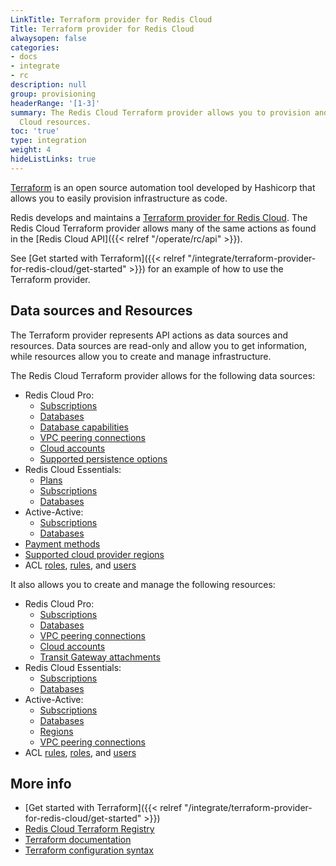 ```yaml
---
LinkTitle: Terraform provider for Redis Cloud
Title: Terraform provider for Redis Cloud
alwaysopen: false
categories:
- docs
- integrate
- rc
description: null
group: provisioning
headerRange: '[1-3]'
summary: The Redis Cloud Terraform provider allows you to provision and manage Redis
  Cloud resources.
toc: 'true'
type: integration
weight: 4
hideListLinks: true
---
```


[Terraform](https://developer.hashicorp.com/terraform) is an open source automation tool developed by Hashicorp that allows you to easily provision infrastructure as code.

Redis develops and maintains a [Terraform provider for Redis Cloud](https://registry.terraform.io/providers/RedisLabs/rediscloud/latest). The Redis Cloud Terraform provider allows many of the same actions as found in the [Redis Cloud API]({{< relref "/operate/rc/api" >}}).

See [Get started with Terraform]({{< relref "/integrate/terraform-provider-for-redis-cloud/get-started" >}}) for an example of how to use the Terraform provider.

## Data sources and Resources

The Terraform provider represents API actions as data sources and resources. Data sources are read-only and allow you to get information, while resources allow you to create and manage infrastructure.

The Redis Cloud Terraform provider allows for the following data sources:

- Redis Cloud Pro:
  - [Subscriptions](https://registry.terraform.io/providers/RedisLabs/rediscloud/latest/docs/data-sources/rediscloud_subscription)
  - [Databases](https://registry.terraform.io/providers/RedisLabs/rediscloud/latest/docs/data-sources/rediscloud_database)
  - [Database capabilities](https://registry.terraform.io/providers/RedisLabs/rediscloud/latest/docs/data-sources/rediscloud_database_modules)
  - [VPC peering connections](https://registry.terraform.io/providers/RedisLabs/rediscloud/latest/docs/data-sources/rediscloud_subscription_peerings)
  - [Cloud accounts](https://registry.terraform.io/providers/RedisLabs/rediscloud/latest/docs/data-sources/rediscloud_cloud_account)
  - [Supported persistence options](https://registry.terraform.io/providers/RedisLabs/rediscloud/latest/docs/data-sources/rediscloud_data_persistence)
- Redis Cloud Essentials:
  - [Plans](https://registry.terraform.io/providers/RedisLabs/rediscloud/latest/docs/data-sources/rediscloud_essentials_plan)
  - [Subscriptions](https://registry.terraform.io/providers/RedisLabs/rediscloud/latest/docs/resources/rediscloud_essentials_subscription)
  - [Databases](https://registry.terraform.io/providers/RedisLabs/rediscloud/latest/docs/resources/rediscloud_essentials_database)
- Active-Active:
  - [Subscriptions](https://registry.terraform.io/providers/RedisLabs/rediscloud/latest/docs/resources/rediscloud_active_active_subscription)
  - [Databases](https://registry.terraform.io/providers/RedisLabs/rediscloud/latest/docs/resources/rediscloud_active_active_subscription_database)
- [Payment methods](https://registry.terraform.io/providers/RedisLabs/rediscloud/latest/docs/data-sources/rediscloud_payment_method)
- [Supported cloud provider regions](https://registry.terraform.io/providers/RedisLabs/rediscloud/latest/docs/data-sources/rediscloud_regions)
- ACL [roles](https://registry.terraform.io/providers/RedisLabs/rediscloud/latest/docs/data-sources/rediscloud_acl_role), [rules](https://registry.terraform.io/providers/RedisLabs/rediscloud/latest/docs/data-sources/rediscloud_acl_rule), and [users](https://registry.terraform.io/providers/RedisLabs/rediscloud/latest/docs/data-sources/rediscloud_acl_user)

It also allows you to create and manage the following resources:

- Redis Cloud Pro:
  - [Subscriptions](https://registry.terraform.io/providers/RedisLabs/rediscloud/latest/docs/resources/rediscloud_subscription)
  - [Databases](https://registry.terraform.io/providers/RedisLabs/rediscloud/latest/docs/resources/rediscloud_subscription_database)
  - [VPC peering connections](https://registry.terraform.io/providers/RedisLabs/rediscloud/latest/docs/resources/rediscloud_subscription_peering)
  - [Cloud accounts](https://registry.terraform.io/providers/RedisLabs/rediscloud/latest/docs/resources/rediscloud_cloud_account)
  - [Transit Gateway attachments](https://registry.terraform.io/providers/RedisLabs/rediscloud/latest/docs/resources/rediscloud_transit_gateway_attachment)
- Redis Cloud Essentials:
  - [Subscriptions](https://registry.terraform.io/providers/RedisLabs/rediscloud/latest/docs/resources/rediscloud_essentials_subscription)
  - [Databases](https://registry.terraform.io/providers/RedisLabs/rediscloud/latest/docs/resources/rediscloud_essentials_database)
- Active-Active:
  - [Subscriptions](https://registry.terraform.io/providers/RedisLabs/rediscloud/latest/docs/resources/rediscloud_active_active_subscription)
  - [Databases](https://registry.terraform.io/providers/RedisLabs/rediscloud/latest/docs/resources/rediscloud_active_active_subscription_database)
  - [Regions](https://registry.terraform.io/providers/RedisLabs/rediscloud/latest/docs/resources/rediscloud_active_active_subscription_regions)
  - [VPC peering connections](https://registry.terraform.io/providers/RedisLabs/rediscloud/latest/docs/resources/rediscloud_active_active_subscription_peering)
- ACL [rules](https://registry.terraform.io/providers/RedisLabs/rediscloud/latest/docs/resources/rediscloud_acl_rule), [roles](https://registry.terraform.io/providers/RedisLabs/rediscloud/latest/docs/resources/rediscloud_acl_role), and [users](https://registry.terraform.io/providers/RedisLabs/rediscloud/latest/docs/resources/rediscloud_acl_user)


## More info

- [Get started with Terraform]({{< relref "/integrate/terraform-provider-for-redis-cloud/get-started" >}})
- [Redis Cloud Terraform Registry](https://registry.terraform.io/providers/RedisLabs/rediscloud/latest/docs)
- [Terraform documentation](https://developer.hashicorp.com/terraform/docs)
- [Terraform configuration syntax](https://developer.hashicorp.com/terraform/language/syntax/configuration)